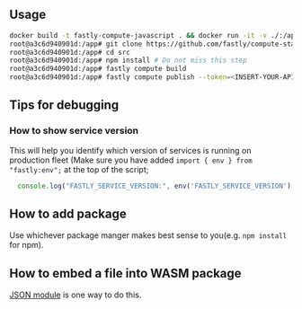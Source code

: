 
## Usage
```bash
docker build -t fastly-compute-javascript . && docker run -it -v ./:/app fastly-compute-javascript /bin/bash
root@a3c6d940901d:/app# git clone https://github.com/fastly/compute-starter-kit-javascript-default.git src
root@a3c6d940901d:/app# cd src
root@a3c6d940901d:/app# npm install # Do not miss this step
root@a3c6d940901d:/app# fastly compute build
root@a3c6d940901d:/app# fastly compute publish --token=<INSERT-YOUR-APIKEY>
```

## Tips for debugging

### How to show service version
This will help you identify which version of services is running on production fleet (Make sure you have added `import { env } from "fastly:env";` at the top of the script;
```javascript
  console.log("FASTLY_SERVICE_VERSION:", env('FASTLY_SERVICE_VERSION') || 'local');
```

## How to add package
Use whichever package manger makes best sense to you(e.g. `npm install` for npm).

## How to embed a file into WASM package
[JSON module](https://github.com/tc39/proposal-json-modules) is one way to do this. 

